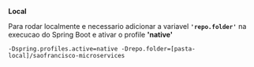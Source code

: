 
**Local**

Para rodar localmente e necessario adicionar a variavel **`'repo.folder'`** na execucao do Spring Boot e ativar o profile **'native'**

`-Dspring.profiles.active=native -Drepo.folder=[pasta-local]/saofrancisco-microservices`